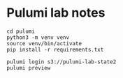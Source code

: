 # Pulumi lab notes

```
cd pulumi
python3 -m venv venv
source venv/bin/activate
pip install -r requirements.txt

pulumi login s3://pulumi-lab-state2
pulumi preview
```

